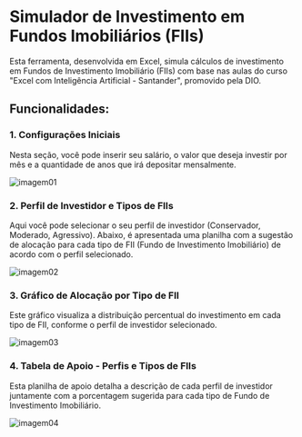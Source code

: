 # Simulador de Investimento em Fundos Imobiliários (FIIs)
Esta ferramenta, desenvolvida em Excel, simula cálculos de investimento em Fundos de Investimento Imobiliário (FIIs) com base nas aulas do curso "Excel com Inteligência Artificial - Santander", promovido pela DIO.

## Funcionalidades:


### 1. Configurações Iniciais

Nesta seção, você pode inserir seu salário, o valor que deseja investir por mês e a quantidade de anos que irá depositar mensalmente.

![imagem01](https://github.com/user-attachments/assets/63d24837-c341-411c-9d93-233cd73dfd0c)


### 2. Perfil de Investidor e Tipos de FIIs

Aqui você pode selecionar o seu perfil de investidor (Conservador, Moderado, Agressivo). Abaixo, é apresentada uma planilha com a sugestão de alocação para cada tipo de FII (Fundo de Investimento Imobiliário) de acordo com o perfil selecionado.

![imagem02](https://github.com/user-attachments/assets/ff4c562d-e82f-4d61-80b3-9f4e7cea6154)


### 3. Gráfico de Alocação por Tipo de FII

Este gráfico visualiza a distribuição percentual do investimento em cada tipo de FII, conforme o perfil de investidor selecionado.

![imagem03](https://github.com/user-attachments/assets/79c66375-1dc8-49a7-a0ff-92ec31ac9b31)


### 4. Tabela de Apoio - Perfis e Tipos de FIIs

Esta planilha de apoio detalha a descrição de cada perfil de investidor juntamente com a porcentagem sugerida para cada tipo de Fundo de Investimento Imobiliário.

![imagem04](https://github.com/user-attachments/assets/83fefc76-f0ac-4da9-96ed-ff10cdb22f87)
